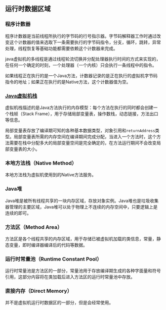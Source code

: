 ## 运行时数据区域
### 程序计数器
程序计数器是当前线程所执行的字节码的行号指示器。字节码解释器工作时通过改变这个计数器的值来选取下一条需要执行的字节码指令，分支，循环，跳转，异常处理，线程恢复等基础功能都需要依赖这个计数器来完成。

java虚拟机的多线程是通过线程轮流切换并分配处理器执行时间的方式来实现的，在任何一个确定的时刻，一个处理器（一个内核）只会执行一条线程中的指令。

如果线程正在执行的是一个Java方法，计数器记录的是正在执行的虚拟机字节码指令的地址；如果正在执行的是Native方法，这个计数器值为空。

### [Java虚拟机栈](https://github.com/JoeMinty/java-guide/blob/master/JVM/%E8%99%9A%E6%8B%9F%E6%9C%BA%E6%A0%88.md)
虚拟机栈描述的是Java方法执行的内存模型：每个方法在执行的同时都会创建一个栈帧（Stack Frame），用于存储局部变量表，操作数栈，动态链接，方法出口等信息。

局部变量表存放了编译期可知的各种基本数据类型，对象引用和`returnAddress`类型。局部变量表所需的内存空间在编译期间完成分配，当进入一个方法时，这个方法需要在栈中分配多大的局部变量空间是完全确定的，在方法运行期间不会改变局部变量表的大小。

### 本地方法栈（Native Method）
本地方法栈为虚拟机使用到的Native方法服务。

### Java堆
Java堆是被所有线程共享的一块内存区域，存放对象实例。Java堆也是垃圾收集器管理的主要区域，Java堆可以处于物理上不连续的内存空间中，只要逻辑上是连续的即可。

### 方法区（Method Area）
方法区是各个线程共享的内存区域，用于存储已被虚拟机加载的类信息，常量，静态变量，即时编译器编译后的代码等数据。

### 运行时常量池（Runtime Constant Pool）
运行时常量池是方法区的一部分，常量池用于存放编译期生成的各种字面量和符号引用，这部分内容将在类加载后进入方法区的运行时常量池中存放。

### 直接内存（Direct Memory）
并不是虚拟机运行时数据区的一部分，但是会经常使用。


